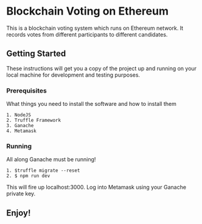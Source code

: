 # Blockchain Voting on Ethereum

This is a blockchain voting system which runs on Ethereum network. It records votes from different participants to different candidates.

## Getting Started

These instructions will get you a copy of the project up and running on your local machine for development and testing purposes.

### Prerequisites

What things you need to install the software and how to install them

```
1. NodeJS
2. Truffle Framework
3. Ganache
4. Metamask
```

### Running

All along Ganache must be running!

```
1. $truffle migrate --reset
2. $ npm run dev
```

This will fire up localhost:3000. Log into Metamask using your Ganache private key. 

## Enjoy!
